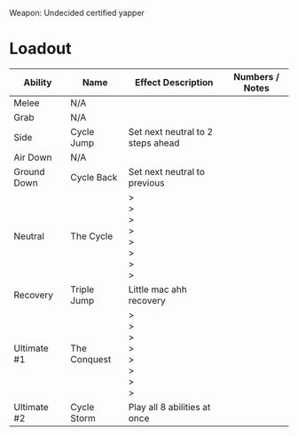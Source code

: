 Weapon: Undecided
certified yapper
# Loadout

| Ability     | Name             | Effect Description                   | Numbers / Notes |
| ----------- | ---------------- | ------------------------------------ | --------------- |
| Melee       | N/A              |                                      |                 |
| Grab        | N/A              |                                      |                 |
| Side        | Cycle Jump       | Set next neutral to 2 steps ahead    |                 |
| Air Down    | N/A              |                                      |                 |
| Ground Down | Cycle Back       | Set next neutral to previous         |                 |
| Neutral     | The Cycle        | ><br>><br>><br>><br>><br>><br>><br>> |                 |
| Recovery    | Triple Jump      | Little mac ahh recovery              |                 |
| Ultimate #1 | The Conquest<br> | ><br>><br>><br>><br>><br>><br>><br>> |                 |
| Ultimate #2 | Cycle Storm      | Play all 8 abilities at once         |                 |
